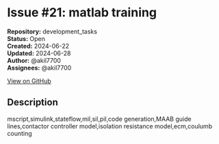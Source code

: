 # Issue #21: matlab training

**Repository:** development_tasks  
**Status:** Open  
**Created:** 2024-06-22  
**Updated:** 2024-06-28  
**Author:** @akil7700  
**Assignees:** @akil7700  

[View on GitHub](https://github.com/Simtestlab/development_tasks/issues/21)

## Description

mscript,simulink,stateflow,mil,sil,pil,code generation,MAAB guide lines,contactor controller model,isolation resistance model,ecm,coulumb counting